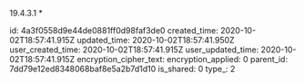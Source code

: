 19.4.3.1 *

id: 4a3f0558d9e44de0881ff0d98faf3de0
created_time: 2020-10-02T18:57:41.915Z
updated_time: 2020-10-02T18:57:41.950Z
user_created_time: 2020-10-02T18:57:41.915Z
user_updated_time: 2020-10-02T18:57:41.915Z
encryption_cipher_text: 
encryption_applied: 0
parent_id: 7dd79e12ed8348068baf8e5a2b7d1d10
is_shared: 0
type_: 2
